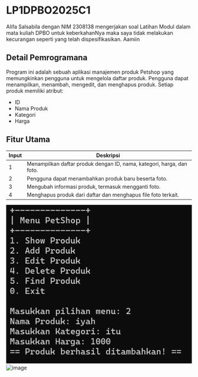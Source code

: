 # LP1DPBO2025C1

Alifa Salsabila dengan NIM 2308138 mengerjakan soal Latihan Modul
dalam mata kuliah DPBO untuk keberkahanNya maka saya tidak melakukan
kecurangan seperti yang telah dispesifikasikan. Aamiin

## Detail Pemrogramana
Program ini adalah sebuah aplikasi manajemen produk Petshop yang memungkinkan pengguna untuk mengelola daftar produk. Pengguna dapat menampilkan, menambah, mengedit, dan menghapus produk. Setiap produk memiliki atribut:
- ID
- Nama Produk
- Kategori
- Harga

## Fitur Utama
|Input| Deskripsi |
|-----|-----------|
|  1  | Menampilkan daftar produk dengan ID, nama, kategori, harga, dan foto. |
|  2  | Pengguna dapat menambahkan produk baru beserta foto. |
|  3  | Mengubah informasi produk, termasuk mengganti foto. |
|  4  | Menghapus produk dari daftar dan menghapus file foto terkait. |

![Deskripsi Gambar](output-lp/add-produk.png)
![image](https://github.com/user-attachments/assets/07ecc650-9db8-4678-949a-a763b0d63ae8)
